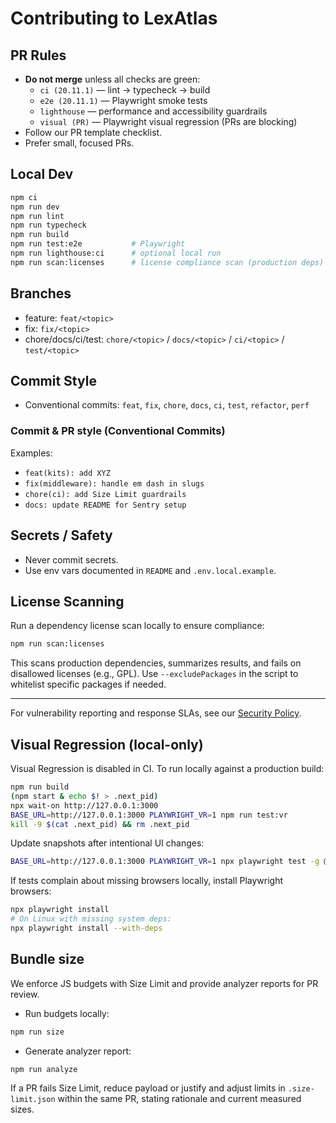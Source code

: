 # Contributing to LexAtlas

## PR Rules
- **Do not merge** unless all checks are green:
  - `ci (20.11.1)` — lint → typecheck → build
  - `e2e (20.11.1)` — Playwright smoke tests
  - `lighthouse` — performance and accessibility guardrails
  - `visual (PR)` — Playwright visual regression (PRs are blocking)
- Follow our PR template checklist.
- Prefer small, focused PRs.

## Local Dev
```bash
npm ci
npm run dev
npm run lint
npm run typecheck
npm run build
npm run test:e2e           # Playwright
npm run lighthouse:ci      # optional local run
npm run scan:licenses      # license compliance scan (production deps)
```

## Branches
- feature: `feat/<topic>`
- fix: `fix/<topic>`
- chore/docs/ci/test: `chore/<topic>` / `docs/<topic>` / `ci/<topic>` / `test/<topic>`

## Commit Style
- Conventional commits: `feat`, `fix`, `chore`, `docs`, `ci`, `test`, `refactor`, `perf`

### Commit & PR style (Conventional Commits)

Examples:
- `feat(kits): add XYZ`
- `fix(middleware): handle em dash in slugs`
- `chore(ci): add Size Limit guardrails`
- `docs: update README for Sentry setup`

## Secrets / Safety
- Never commit secrets.
- Use env vars documented in `README` and `.env.local.example`.


## License Scanning

Run a dependency license scan locally to ensure compliance:

```bash
npm run scan:licenses
```

This scans production dependencies, summarizes results, and fails on disallowed licenses (e.g., GPL). Use `--excludePackages` in the script to whitelist specific packages if needed.

---

For vulnerability reporting and response SLAs, see our [Security Policy](./SECURITY.md).

## Visual Regression (local-only)

Visual Regression is disabled in CI. To run locally against a production build:

```bash
npm run build
(npm start & echo $! > .next_pid)
npx wait-on http://127.0.0.1:3000
BASE_URL=http://127.0.0.1:3000 PLAYWRIGHT_VR=1 npm run test:vr
kill -9 $(cat .next_pid) && rm .next_pid
```

Update snapshots after intentional UI changes:

```bash
BASE_URL=http://127.0.0.1:3000 PLAYWRIGHT_VR=1 npx playwright test -g @vr --update-snapshots
```

If tests complain about missing browsers locally, install Playwright browsers:

```bash
npx playwright install
# On Linux with missing system deps:
npx playwright install --with-deps
```

## Bundle size

We enforce JS budgets with Size Limit and provide analyzer reports for PR review.

- Run budgets locally:

```bash
npm run size
```

- Generate analyzer report:

```bash
npm run analyze
```

If a PR fails Size Limit, reduce payload or justify and adjust limits in `.size-limit.json` within the same PR, stating rationale and current measured sizes.


